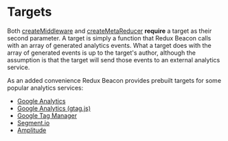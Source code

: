 # Targets

Both [createMiddleware](../api/create-middleware.md) and
[createMetaReducer](../api/create-meta-reducer.md) **require** a
target as their second parameter. A target is simply a function that
Redux Beacon calls with an array of generated analytics events. What a
target does with the array of generated events is up to the target's
author, although the assumption is that the target will send those
events to an external analytics service.

As an added convenience Redux Beacon provides prebuilt targets for
some popular analytics services:

* [Google Analytics](google-analytics.md)
* [Google Analytics (gtag.js)](google-analytics-gtag.md)
* [Google Tag Manager](google-tag-manager.md)
* [Segment.io](segment.md)
* [Amplitude](amplitude.md)
